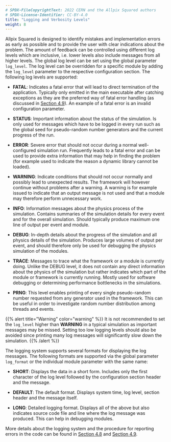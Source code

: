 ```yaml
---
# SPDX-FileCopyrightText: 2022 CERN and the Allpix Squared authors
# SPDX-License-Identifier: CC-BY-4.0
title: "Logging and Verbosity Levels"
weight: 8
---
```


Allpix Squared is designed to identify mistakes and implementation errors as early as possible and to provide the user with
clear indications about the problem. The amount of feedback can be controlled using different log levels which are inclusive,
i.e. lower levels also include messages from all higher levels. The global log level can be set using the global parameter
`log_level`. The log level can be overridden for a specific module by adding the `log_level` parameter to the respective
configuration section. The following log levels are supported:

- **FATAL**:
  Indicates a fatal error that will lead to direct termination of the application. Typically only emitted in the main
  executable after catching exceptions as they are the preferred way of fatal error handling (as discussed in
  [Section 4.9](../04_framework/09_error_reporting.md)). An example of a fatal error is an invalid configuration parameter.

- **STATUS**:
  Important information about the status of the simulation. Is only used for messages which have to be logged in every run
  such as the global seed for pseudo-random number generators and the current progress of the run.

- **ERROR**:
  Severe error that should not occur during a normal well-configured simulation run. Frequently leads to a fatal error and
  can be used to provide extra information that may help in finding the problem (for example used to indicate the reason a
  dynamic library cannot be loaded).

- **WARNING**:
  Indicate conditions that should not occur normally and possibly lead to unexpected results. The framework will however
  continue without problems after a warning. A warning is for example issued to indicate that an output message is not used
  and that a module may therefore perform unnecessary work.

- **INFO**:
  Information messages about the physics process of the simulation. Contains summaries of the simulation details for every
  event and for the overall simulation. Should typically produce maximum one line of output per event and module.

- **DEBUG**:
  In-depth details about the progress of the simulation and all physics details of the simulation. Produces large volumes
  of output per event, and should therefore only be used for debugging the physics simulation of the modules.

- **TRACE**:
  Messages to trace what the framework or a module is currently doing. Unlike the DEBUG level, it does not contain any
  direct information about the physics of the simulation but rather indicates which part of the module or framework is
  currently running. Mostly used for software debugging or determining performance bottlenecks in the simulations.

- **PRNG**:
  This level enables printing of every single pseudo-random number requested from any generator used in the framework. This
  can be useful in order to investigate random number distribution among threads and events.

{{% alert title="Warning" color="warning" %}}
It is not recommended to set the `log_level` higher than **WARNING** in a typical simulation as important messages may be
missed. Setting too low logging levels should also be avoided since printing many log messages will significantly slow down
the simulation.
{{% /alert %}}

The logging system supports several formats for displaying the log messages. The following formats are supported via the
global parameter `log_format` or the individual module parameter with the same name:

- **SHORT**:
  Displays the data in a short form. Includes only the first character of the log level followed by the configuration
  section header and the message.

- **DEFAULT**:
  The default format. Displays system time, log level, section header and the message itself.

- **LONG**:
  Detailed logging format. Displays all of the above but also indicates source code file and line where the log message was
  produced. This can help in debugging modules.

More details about the logging system and the procedure for reporting errors in the code can be found in
[Section 4.8](../04_framework/08_logging.md#logging-system) and [Section 4.9](../04_framework/09_error_reporting.md).
